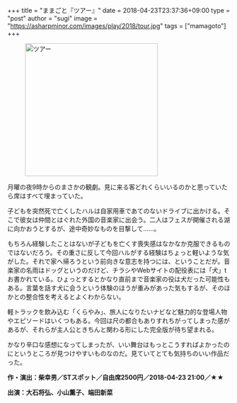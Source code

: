 +++
title = "ままごと『ツアー』"
date = 2018-04-23T23:37:36+09:00
type = "post"
author = "sugi"
image = "https://asharpminor.com/images/play/2018/tour.jpg"
tags = ["mamagoto"]
+++
<figure class="alignleft"><img src="/images/play/2018/tour.jpg" alt="ツアー" style="width: 300px !important;"></figure>

月曜の夜9時からのまさかの観劇。見に来る客どれくらいいるのかと思っていたら席はすべて埋まっていた。

子どもを突然死で亡くしたハルは自家用車であてのないドライブに出かける。そこで彼女は仲間とはぐれた外国の音楽家に出会う。二人はフェスが開催される湖に向かおうとするが、途中奇妙なものを目撃して……。

もちろん経験したことはないが子どもを亡くす喪失感はなかなか克服できるものではないだろう。その重さに反して今回ハルがする経験はちょっと軽いような気がした。それで家へ帰ろうという前向きな意志を持つには、ということだが。音楽家の名雨はドッグというのだけど、チラシやWebサイトの配役表には「犬」tお書かれている。ひょっとするとかなり直前まで音楽家の役は犬だった可能性もある。言葉を話す犬に会うという体験のほうが重みがあった気もするが、そのほかとの整合性を考えるとよくわからない。

軽トラックを飲み込む「くらやみ」、旅人になりたいナビなど魅力的な登場人物やエピソードはいくつもある。今回は尺の都合もありすれちがってしまった感があるが、それらが主人公ときちんと関わる形にした完全版が待ち望まれる。

かなり辛口な感想になってしまったが、いい舞台はもっとこうすればよかったのにというところが見つけやすいものなのだ。見ていてとても気持ちのいい作品だった。

**作・演出：柴幸男／STスポット／自由席2500円／2018-04-23 21:00／★★**

**出演：大石将弘、小山薫子、端田新菜**
